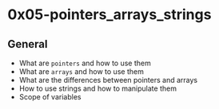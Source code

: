 # 0x05-pointers_arrays_strings

## General
- What are `pointers` and how to use them
- What are `arrays` and how to use them
- What are the differences between pointers and arrays
- How to use strings and how to manipulate them
- Scope of variables
